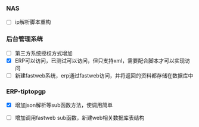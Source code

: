 ### NAS
- [ ] ip解析脚本重构

### 后台管理系统
- [ ] 第三方系统授权方式增加
- [x] ERP可以访问，已测试可以访问，但只支持xml，需要配合脚本才可以实现访问
- [ ] 新建fastweb系统，erp通过fastweb访问，并将返回的资料都存储在数据库中

### ERP-tiptopgp
- [x] 增加json解析等sub函数方法，使调用简单
- [ ] 增加调用fastweb sub函数，新建web相关数据库表结构

